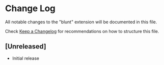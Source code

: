 # Change Log

All notable changes to the "blunt" extension will be documented in this file.

Check [Keep a Changelog](http://keepachangelog.com/) for recommendations on how to structure this file.

## [Unreleased]

- Initial release